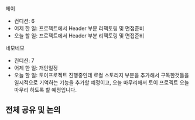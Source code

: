 
제이
- 컨디션: 6
- 어제 한 일: 프로젝트에서 Header 부분 리팩토링 및 면접준비 
- 오늘 할 일: 프로젝트에서 Header 부분 리팩토링 및 면접준비

네모네모
- 컨디션: 7
- 어제 한 일: 개인일정 
- 오늘 할 일: 토이프로젝트 진행중인데 로컬 스토리지 부분을 추가해서 구독한것들을 일시적으로 기억하는 기능을 추가할 예정이고, 오늘 마무리해서 토이 프로젝트 오늘 마무리 하도록 할 예정입니다.

## 전체 공유 및 논의
